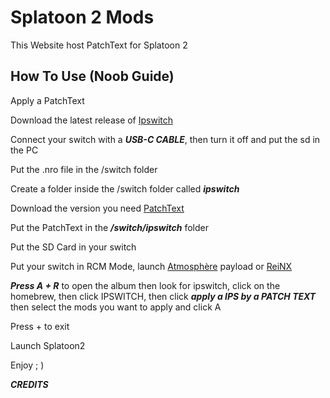 # Splatoon 2 Mods
This Website host PatchText for Splatoon 2

## How To Use (Noob Guide)

Apply a PatchText

Download the latest release of [Ipswitch](https://github.com/3096/ipswitch/releases)

Connect your switch with a ***USB-C CABLE***, then turn it off and put the sd in the PC 

Put the .nro file in the /switch folder

Create a folder inside the /switch folder called ***ipswitch*** 

Download the version you need [PatchText](https://github.com/OatmealDome/Splatoon-2-Misc-Patches)

Put the PatchText in the ***/switch/ipswitch*** folder

Put the SD Card in your switch 

Put your switch in RCM Mode, launch [Atmosphère](https://github.com/Atmosphere-NX/Atmosphere/releases) payload or [ReiNX](https://github.com/Reisyukaku/ReiNX/releases)

***Press A + R*** to open the album then look for ipswitch, click on the homebrew, then click IPSWITCH, then click ***apply a IPS by a PATCH TEXT*** then select the mods you want to apply and click A

Press + to exit

Launch Splatoon2

Enjoy ; )


***CREDITS***



 
